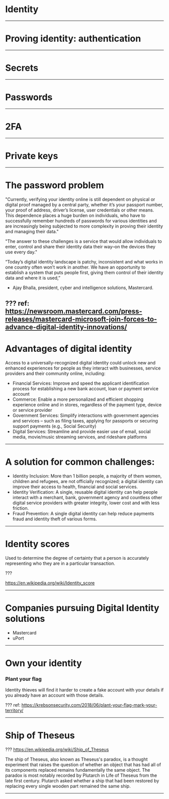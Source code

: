 # Identity

---
# Proving identity: authentication

---
# Secrets

---
# Passwords

---
# 2FA

---
# Private keys

---
# The password problem

"Currently, verifying your identity online is still dependent on physical or digital proof managed by a central party, whether it’s your passport number, your proof of address, driver’s license, user credentials or other means. This dependence places a huge burden on individuals, who have to successfully remember hundreds of passwords for various identities and are increasingly being subjected to more complexity in proving their identity and managing their data."

"The answer to these challenges is a service that would allow individuals to enter, control and share their identity data their way–on the devices they use every day."

“Today’s digital identity landscape is patchy, inconsistent and what works in one country often won’t work in another. We have an opportunity to establish a system that puts people first, giving them control of their identity data and where it is used,” 
- Ajay Bhalla, president, cyber and intelligence solutions, Mastercard.

???
ref: https://newsroom.mastercard.com/press-releases/mastercard-microsoft-join-forces-to-advance-digital-identity-innovations/
---
# Advantages of digital identity

Access to a universally-recognized digital identity could unlock new and enhanced experiences for people as they interact with businesses, service providers and their community online, including:

* Financial Services: Improve and speed the applicant identification process for establishing a new bank account, loan or payment service account
* Commerce: Enable a more personalized and efficient shopping experience online and in stores, regardless of the payment type, device or service provider
* Government Services: Simplify interactions with government agencies and services – such as filing taxes, applying for passports or securing support payments (e.g., Social Security)
* Digital Services: Streamline and provide easier use of email, social media, movie/music streaming services, and rideshare platforms

---
# A solution for common challenges:

* Identity Inclusion: More than 1 billion people, a majority of them women, children and refugees, are not officially recognized; a digital identity can improve their access to health, financial and social services.
* Identity Verification: A single, reusable digital identity can help people interact with a merchant, bank, government agency and countless other digital service providers with greater integrity, lower cost and with less friction.
* Fraud Prevention: A single digital identity can help reduce payments fraud and identity theft of various forms.

---
# Identity scores

Used to determine the degree of certainty that a person is accurately representing who they are in a particular transaction.

???

https://en.wikipedia.org/wiki/Identity_score

---
# Companies pursuing Digital Identity solutions

* Mastercard
* uPort

---
# Own your identity

### Plant your flag
Identity thieves will find it harder to create a fake account with your details if you already have an account with those details.

???
ref: https://krebsonsecurity.com/2018/06/plant-your-flag-mark-your-territory/

---
# Ship of Theseus

???
https://en.wikipedia.org/wiki/Ship_of_Theseus

The ship of Theseus, also known as Theseus's paradox, is a thought experiment that raises the question of whether an object that has had all of its components replaced remains fundamentally the same object. The paradox is most notably recorded by Plutarch in Life of Theseus from the late first century. Plutarch asked whether a ship that had been restored by replacing every single wooden part remained the same ship.

---
